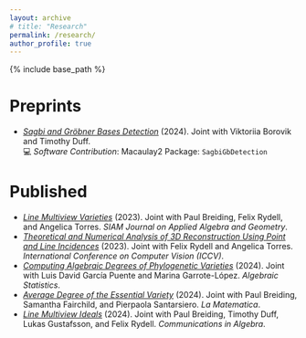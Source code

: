 ```yaml
---
layout: archive
# title: "Research"
permalink: /research/
author_profile: true
---
```


<!-- {% if author.googlescholar %}
  You can also find my articles on <u><a href="{{author.googlescholar}}">my Google Scholar profile</a>.</u>
{% endif %} -->

{% include base_path %}

<!-- {% for post in site.publications reversed %}
  {% include archive-single.html %}
{% endfor %} -->


Preprints
======  
* [*Sagbi and Gröbner Bases Detection*](https://arxiv.org/abs/2404.16796) (2024). Joint with Viktoriia Borovik and Timothy Duff.  
  💻 *Software Contribution*: Macaulay2 Package: `SagbiGbDetection`


Published
======    
* [*Line Multiview Varieties*](https://epubs.siam.org/doi/10.1137/22M1482263) (2023). Joint with Paul Breiding, Felix Rydell, and Angelica Torres. *SIAM Journal on Applied Algebra and Geometry*.  
* [*Theoretical and Numerical Analysis of 3D Reconstruction Using Point and Line Incidences*](https://openaccess.thecvf.com/content/ICCV2023/papers/Rydell_Theoretical_and_Numerical_Analysis_of_3D_Reconstruction_Using_Point_and_ICCV_2023_paper.pdf) (2023). Joint with Felix Rydell and Angelica Torres. *International Conference on Computer Vision (ICCV)*.  
* [*Computing Algebraic Degrees of Phylogenetic Varieties*](https://msp.org/astat/2023/14-2/astat-v14-n2-p05-p.pdf) (2024). Joint with Luis David García Puente and Marina Garrote-López. *Algebraic Statistics*.  
* [*Average Degree of the Essential Variety*](https://link.springer.com/article/10.1007/s44007-024-00106-0) (2024). Joint with Paul Breiding, Samantha Fairchild, and Pierpaola Santarsiero. *La Matematica*.  
* [*Line Multiview Ideals*](https://www.tandfonline.com/doi/abs/10.1080/00927872.2024.2343762) (2024). Joint with Paul Breiding, Timothy Duff, Lukas Gustafsson, and Felix Rydell. *Communications in Algebra*.
